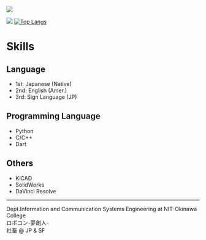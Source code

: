 ![](https://komarev.com/ghpvc/?username=wassy310)

![](http://github-profile-summary-cards.vercel.app/api/cards/stats?username=wassy310&theme=dracula)
[![Top Langs](https://github-readme-stats.vercel.app/api/top-langs/?username=wassy310&layout=compact&hide=CMake&theme=dracula&langs_count=8)](https://github.com/anuraghazra/github-readme-stats)

# Skills
## Language
- 1st: Japanese (Native)
- 2nd: English (Amer.)
- 3rd: Sign Language (JP)
## Programming Language
- Python
- C/C++
- Dart
## Others
- KiCAD
- SolidWorks
- DaVinci Resolve

---

Dept.Information and Communication Systems Engineering at NIT-Okinawa College  
ロボコン-夢創人-  
社畜 @ JP & SF
